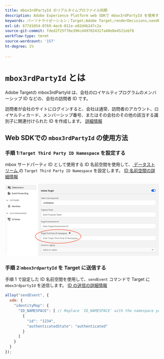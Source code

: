 ```yaml
---
title: mbox3rdPartyId のリアルタイムプロファイル同期
description: Adobe Experience Platform web SDKで mbox3rdPartyId を使用する方法を説明します。
keywords: パーソナライゼーション；Target;Adobe Target;renderDecisions;sendEvent;mbox3rdPartyId;
exl-id: 677d1054-0769-4ec6-811e-e02d4b247c2a
source-git-commit: fded2f25f76e396cd49702431fa40e8e4521ebf8
workflow-type: tm+mt
source-wordcount: '157'
ht-degree: 1%

---
```


# `mbox3rdPartyId` とは

Adobe Targetの mbox3rdPartyId は、会社のロイヤルティプログラムのメンバーシップ ID などの、会社の訪問者 ID です。

訪問者が会社のサイトにログインすると、会社は通常、訪問者のアカウント、ロイヤルティカード、メンバーシップ番号、またはその会社のその他の該当する識別子に関連付けられた ID を作成します。 [詳細情報](https://experienceleague.adobe.com/docs/target/using/audiences/visitor-profiles/3rd-party-id.html#)


## Web SDKでの `mbox3rdPartyId` の使用方法

### 手順 1:`Target Third Party ID Namespace` を設定する

mbox サードパーティ ID として使用する ID 名前空間を使用して、[ データストリーム ](../../../datastreams/overview.md) の `Target Third Party ID Namespace` を設定します。
[ID 名前空間の詳細情報 ](https://experienceleague.adobe.com/docs/experience-platform/identity/namespaces.html?lang=ja)

![Target サードパーティ ID 名前空間フィールドを示すExperience Platform UI。](assets/mbox3rdpartyid.png)

### 手順 2:`mbox3rdpartyId` を Target に送信する

手順 1 で設定した ID 名前空間を使用して、`sendEvent` コマンドで Target に `mbox3rdpartyId` を送信します。
[ID の送信の詳細情報 ](../../identity/overview.md#syncing-identities)

```javascript
alloy("sendEvent", {
  xdm: {
    "identityMap": {
      "ID_NAMESPACE": [ // Replace `ID_NAMESPACE` with the namespace you have configured in Step 1.
        {
          "id": "1234",
          "authenticatedState": "authenticated"
        }
      ]
    }
  }
});
```

